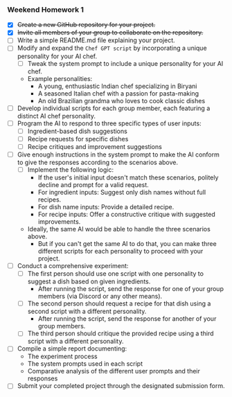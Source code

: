 ### Weekend Homework 1

- [x] ~~Create a new GitHub repository for your project.~~
- [x] ~~Invite all members of your group to collaborate on the repository.~~
- [ ] Write a simple README.md file explaining your project.
- [ ] Modify and expand the `Chef GPT script` by incorporating a unique personality for your AI chef.
  - [ ] Tweak the system prompt to include a unique personality for your AI chef.
  - Example personalities:
    - A young, enthusiastic Indian chef specializing in Biryani
    - A seasoned Italian chef with a passion for pasta-making
    - An old Brazilian grandma who loves to cook classic dishes
- [ ] Develop individual scripts for each group member, each featuring a distinct AI chef personality.
- [ ] Program the AI to respond to three specific types of user inputs:
  - [ ] Ingredient-based dish suggestions
  - [ ] Recipe requests for specific dishes
  - [ ] Recipe critiques and improvement suggestions
- [ ] Give enough instructions in the system prompt to make the AI conform to give the responses according to the scenarios above.
  - [ ] Implement the following logic:
    - If the user's initial input doesn't match these scenarios, politely decline and prompt for a valid request.
    - For ingredient inputs: Suggest only dish names without full recipes.
    - For dish name inputs: Provide a detailed recipe.
    - For recipe inputs: Offer a constructive critique with suggested improvements.
  - Ideally, the same AI would be able to handle the three scenarios above.
    - But if you can't get the same AI to do that, you can make three different scripts for each personality to proceed with your project.
- [ ] Conduct a comprehensive experiment:
  - [ ] The first person should use one script with one personality to suggest a dish based on given ingredients.
    - After running the script, send the response for one of your group members (via Discord or any other means).
  - [ ] The second person should request a recipe for that dish using a second script with a different personality.
    - After running the script, send the response for another of your group members.
  - [ ] The third person should critique the provided recipe using a third script with a different personality.
- [ ] Compile a simple report documenting:
  - The experiment process
  - The system prompts used in each script
  - Comparative analysis of the different user prompts and their responses
- [ ] Submit your completed project through the designated submission form.
